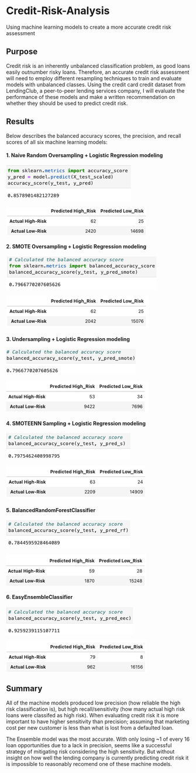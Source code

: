 # Credit-Risk-Analysis
Using machine learning models to create a more accurate credit risk assessment

## Purpose
Credit risk is an inherently unbalanced classification problem, as good loans easily outnumber risky loans. Therefore, an accurate credit risk assessment will need to employ different resampling techniques to train and evaluate models with unbalanced classes. Using the credit card credit dataset from LendingClub, a peer-to-peer lending services company, I will evaluate the performance of these models and make a written recommendation on whether they should be used to predict credit risk.

## Results
Below describes the balanced accuracy scores, the precision, and recall scores of all six machine learning models:
#### 1. Naive Random Oversampling + Logistic Regression modeling
![image](Resources/RandOversamp_acc_score.png)

![image](Resources/cm_RandOverSamp.png)

#### 2. SMOTE Oversampling + Logistic Regression modeling
![image](Resources/SMOTE_acc_score.png)

![image](Resources/cm_SMOTE.png)

#### 3. Undersampling + Logistic Regression modeling
![image](Resources/UnderSamp_acc_score.png)

![image](Resources/cm_UndSamp.png)

#### 4. SMOTEENN Sampling + Logistic Regression modeling
![image](Resources/SMOTEENN_acc_score.png)

![image](Resources/cm_SMOTEENN.png)

#### 5. BalancedRandomForestClassifier
![image](Resources/RF_acc_score.png)

![image](Resources/cm_RF.png)

#### 6. EasyEnsembleClassifier
![image](Resources/ECC_acc_score.png)

![image](Resources/cm_ECC.png)

## Summary
All of the machine models produced low precision (how reliable the high risk classification is), but high recall/sensitivity (how many actual high risk loans were classifed as high risk). When evaluating credit risk it is more important to have higher sensitivity than precision; assuming that marketing cost per new customer is less than what is lost from a defaulted loan.

The Ensemble model was the most accurate. With only losing ~1 of every 16 loan opportunities due to a lack in precision, seems like a successful strategy of mitigating risk considering the high sensitivity. But without insight on how well the lending company is currently predicting credit risk it is impossible to reasonably recomend one of these machine models.  
